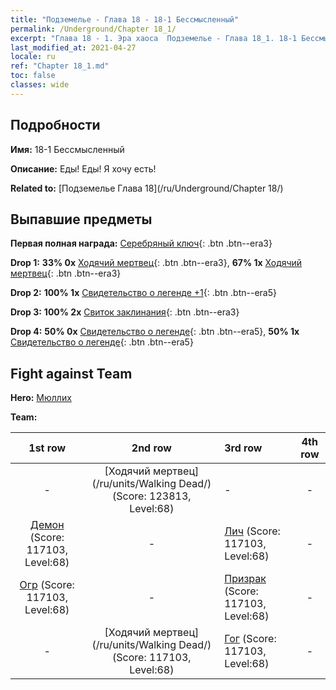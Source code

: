 ```yaml
---
title: "Подземелье - Глава 18 - 18-1 Бессмысленный"
permalink: /Underground/Chapter 18_1/
excerpt: "Глава 18 - 1. Эра хаоса  Подземелье - Глава 18_1. 18-1 Бессмысленный"
last_modified_at: 2021-04-27
locale: ru
ref: "Chapter 18_1.md"
toc: false
classes: wide
---
```


## Подробности

 **Имя:** 18-1 Бессмысленный

 **Описание:** Еды! Еды! Я хочу есть!

 **Related to:** [Подземелье Глава 18](/ru/Underground/Chapter 18/)

## Выпавшие предметы

 **Первая полная награда:** [Серебряный ключ](/ItemsRU/con_693/){: .btn .btn--era3}

 **Drop 1:** **33% 0x** [Ходячий мертвец](/ItemsRU/unt_209/){: .btn .btn--era3}, **67% 1x** [Ходячий мертвец](/ItemsRU/unt_209/){: .btn .btn--era3}

 **Drop 2:** **100% 1x** [Свидетельство о легенде +1](/ItemsRU/mat_74/){: .btn .btn--era5}

 **Drop 3:** **100% 2x** [Свиток заклинания](/ItemsRU/con_694/){: .btn .btn--era3}

 **Drop 4:** **50% 0x** [Свидетельство о легенде](/ItemsRU/mat_67/){: .btn .btn--era5}, **50% 1x** [Свидетельство о легенде](/ItemsRU/mat_67/){: .btn .btn--era5}


## Fight against Team
 **Hero:** [Мюллих](/ru/heroes/Mullich/)

 **Team:**


  | 1st row | 2nd row | 3rd row | 4th row |
  |:----:|:----:|:----|:----:|
  | - | [Ходячий мертвец](/ru/units/Walking Dead/) (Score: 123813, Level:68)  | - | - |
  | [Демон](/ru/units/Demon/) (Score: 117103, Level:68)  | - | [Лич](/ru/units/Lich/) (Score: 117103, Level:68)  | - |
  | [Огр](/ru/units/Ogre/) (Score: 117103, Level:68)  | - | [Призрак](/ru/units/Wight/) (Score: 117103, Level:68)  | - |
  | - | [Ходячий мертвец](/ru/units/Walking Dead/) (Score: 117103, Level:68)  | [Гог](/ru/units/Gog/) (Score: 117103, Level:68)  | - |


